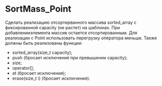 # SortMass_Point

Сделать реализацию отсортирванного массива sorted_array с фиксированной capacity (не растет) на шаблонах. При добавленииэлемента массив остается отсортированным. Для реализации с Point использовать перегрузку оператора меньше. Также должны быть реализованы функции:
- sorted_array(size_t capacity);
- push (бросает исключения при превышении capacity);
- size;
- operator[];
- at (бросает исключения);
- erase(size_t i) (бросает исключения).
